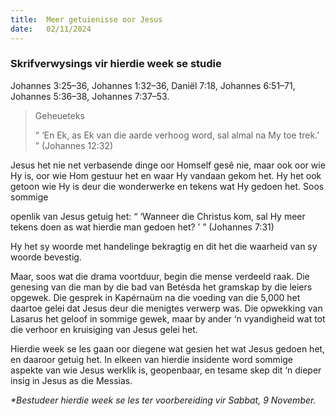 ```yaml
---
title:  Meer getuienisse oor Jesus
date:   02/11/2024
---
```


### Skrifverwysings vir hierdie week se studie
Johannes 3:25–36, Johannes 1:32–36, Daniël 7:18, Johannes 6:51–71, Johannes 5:36–38, Johannes 7:37–53.

> <p>Geheueteks</p>
> “ ‘En Ek, as Ek van die aarde verhoog word, sal almal na My toe trek.’ ” (Johannes 12:32)

Jesus het nie net verbasende dinge oor Homself gesê nie, maar ook oor wie Hy is, oor wie Hom gestuur het en waar Hy vandaan gekom het. Hy het ook getoon wie Hy is deur die wonderwerke en tekens wat Hy gedoen het. Soos sommige

openlik van Jesus getuig het: “ ‘Wanneer die Christus kom, sal Hy meer tekens doen as wat hierdie man gedoen het? ’ ” (Johannes 7:31)

Hy het sy woorde met handelinge bekragtig en dit het die waarheid van sy woorde bevestig.

Maar, soos wat die drama voortduur, begin die mense verdeeld raak. Die genesing van die man by die bad van Betésda het gramskap by die leiers opgewek. Die gesprek in Kapérnaüm na die voeding van die 5,000 het daartoe gelei dat Jesus deur die menigtes verwerp was. Die opwekking van Lasarus het geloof in sommige gewek, maar by ander ‘n vyandigheid wat tot die verhoor en kruisiging van Jesus gelei het.

Hierdie week se les gaan oor diegene wat gesien het wat Jesus gedoen het, en daaroor getuig het. In elkeen van hierdie insidente word sommige aspekte van wie Jesus werklik is, geopenbaar, en tesame skep dit ‘n dieper insig in Jesus as die Messias.

_*Bestudeer hierdie week se les ter voorbereiding vir Sabbat, 9 November._